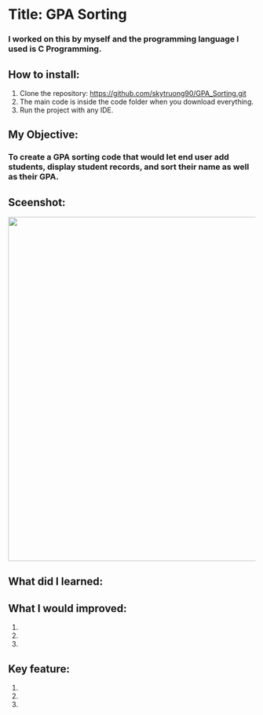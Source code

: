 # Title: GPA Sorting
### I worked on this by myself and the programming language I used is C Programming. 

## How to install:
1. Clone the repository:  https://github.com/skytruong90/GPA_Sorting.git
2. The main code is inside the code folder when you download everything.
3. Run the project with any IDE.

## My Objective: 
### To create a GPA sorting code that would let end user add students, display student records, and sort their name as well as their GPA.

## Sceenshot:
<img src= "" width="700">

## What did I learned:


## What I would improved:
1. 
2. 
3. 

## Key feature:
1. 
2. 
3.

